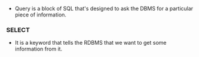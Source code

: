 - Query is a block of SQL that's designed to ask the DBMS for a particular piece of information.

### SELECT
- It is a keyword that tells the RDBMS that we want to get some information from it.